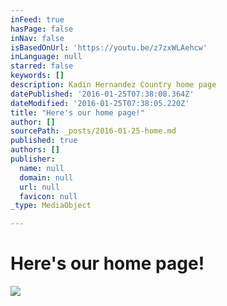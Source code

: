 ```yaml
---
inFeed: true
hasPage: false
inNav: false
isBasedOnUrl: 'https://youtu.be/z7zxWLAehcw'
inLanguage: null
starred: false
keywords: []
description: Kadin Hernandez Country home page
datePublished: '2016-01-25T07:38:08.364Z'
dateModified: '2016-01-25T07:38:05.220Z'
title: "Here's our home page!"
author: []
sourcePath: _posts/2016-01-25-home.md
published: true
authors: []
publisher:
  name: null
  domain: null
  url: null
  favicon: null
_type: MediaObject

---
```

# Here's our home page!
![](https://the-grid-user-content.s3-us-west-2.amazonaws.com/c106a434-84d9-4040-8515-a23db520ced0.jpg)